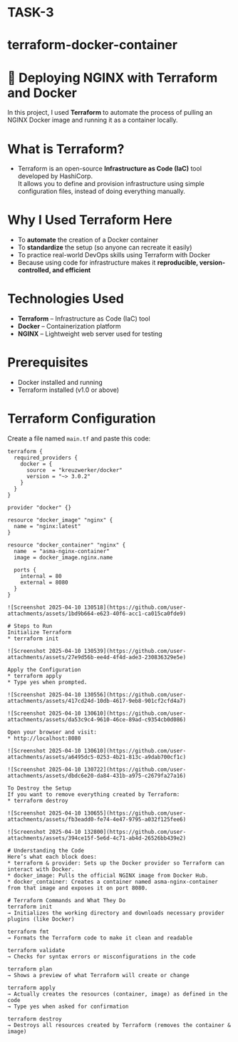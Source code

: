 # TASK-3
# terraform-docker-container

# 🚀 Deploying NGINX with Terraform and Docker

In this project, I used **Terraform** to automate the process of pulling an NGINX Docker image and running it as a container locally.

# What is Terraform?

* Terraform is an open-source **Infrastructure as Code (IaC)** tool developed by HashiCorp.  
It allows you to define and provision infrastructure using simple configuration files, instead of doing everything manually.

# Why I Used Terraform Here

- To **automate** the creation of a Docker container  
- To **standardize** the setup (so anyone can recreate it easily)  
- To practice real-world DevOps skills using Terraform with Docker  
- Because using code for infrastructure makes it **reproducible, version-controlled, and efficient**

# Technologies Used

- **Terraform** – Infrastructure as Code (IaC) tool  
- **Docker** – Containerization platform  
- **NGINX** – Lightweight web server used for testing  

# Prerequisites
- Docker installed and running  
- Terraform installed (v1.0 or above)

# Terraform Configuration

Create a file named `main.tf` and paste this code:

```hcl
terraform {
  required_providers {
    docker = {
      source  = "kreuzwerker/docker"
      version = "~> 3.0.2"
    }
  }
}

provider "docker" {}

resource "docker_image" "nginx" {
  name = "nginx:latest"
}

resource "docker_container" "nginx" {
  name  = "asma-nginx-container"
  image = docker_image.nginx.name

  ports {
    internal = 80
    external = 8080
  }
}

![Screenshot 2025-04-10 130518](https://github.com/user-attachments/assets/1bd9b664-e623-40f6-acc1-ca015ca0fde9)

# Steps to Run
Initialize Terraform
* terraform init

![Screenshot 2025-04-10 130539](https://github.com/user-attachments/assets/27e9d56b-ee4d-4f4d-ade3-230836329e5e)

Apply the Configuration
* terraform apply
* Type yes when prompted.

![Screenshot 2025-04-10 130556](https://github.com/user-attachments/assets/417cd24d-10db-4617-9eb8-901cf2cfd4a7)

![Screenshot 2025-04-10 130610](https://github.com/user-attachments/assets/da53c9c4-9610-46ce-89ad-c9354cb0d086)

Open your browser and visit:
* http://localhost:8080

![Screenshot 2025-04-10 130610](https://github.com/user-attachments/assets/a6495dc5-0253-4b21-813c-a9dab700cf1c)

![Screenshot 2025-04-10 130722](https://github.com/user-attachments/assets/dbdc6e20-da84-431b-a975-c2679fa27a16)

To Destroy the Setup
If you want to remove everything created by Terraform:
* terraform destroy

![Screenshot 2025-04-10 130655](https://github.com/user-attachments/assets/fb3eadd0-fe74-4e47-9795-a032f125fee6)

![Screenshot 2025-04-10 132800](https://github.com/user-attachments/assets/394ce15f-5e6d-4c71-ab4d-26526bb439e2)

# Understanding the Code
Here’s what each block does:
* terraform & provider: Sets up the Docker provider so Terraform can interact with Docker.
* docker_image: Pulls the official NGINX image from Docker Hub.
* docker_container: Creates a container named asma-nginx-container from that image and exposes it on port 8080.

# Terraform Commands and What They Do
terraform init
→ Initializes the working directory and downloads necessary provider plugins (like Docker)

terraform fmt
→ Formats the Terraform code to make it clean and readable

terraform validate
→ Checks for syntax errors or misconfigurations in the code

terraform plan
→ Shows a preview of what Terraform will create or change

terraform apply
→ Actually creates the resources (container, image) as defined in the code
→ Type yes when asked for confirmation

terraform destroy
→ Destroys all resources created by Terraform (removes the container & image)



